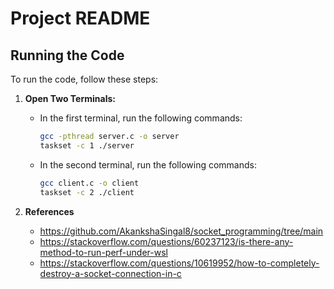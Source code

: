 # Project README

## Running the Code

To run the code, follow these steps:

1. **Open Two Terminals:**

   - In the first terminal, run the following commands:
     ```bash
     gcc -pthread server.c -o server
     taskset -c 1 ./server
     ```

   - In the second terminal, run the following commands:
     ```bash
     gcc client.c -o client
     taskset -c 2 ./client
     ```

2. **References**

    - https://github.com/AkankshaSingal8/socket_programming/tree/main
    - https://stackoverflow.com/questions/60237123/is-there-any-method-to-run-perf-under-wsl
    - https://stackoverflow.com/questions/10619952/how-to-completely-destroy-a-socket-connection-in-c
    
